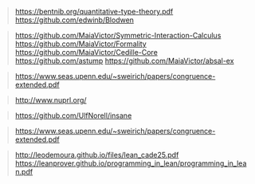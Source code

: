 > https://bentnib.org/quantitative-type-theory.pdf
> https://github.com/edwinb/Blodwen

> https://github.com/MaiaVictor/Symmetric-Interaction-Calculus
> https://github.com/MaiaVictor/Formality
> https://github.com/MaiaVictor/Cedille-Core
> https://github.com/astump
> https://github.com/MaiaVictor/absal-ex

> https://www.seas.upenn.edu/~sweirich/papers/congruence-extended.pdf

> http://www.nuprl.org/

> https://github.com/UlfNorell/insane

> https://www.seas.upenn.edu/~sweirich/papers/congruence-extended.pdf

> http://leodemoura.github.io/files/lean_cade25.pdf
> https://leanprover.github.io/programming_in_lean/programming_in_lean.pdf
